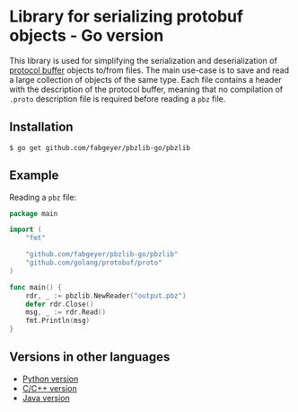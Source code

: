# Library for serializing protobuf objects - Go version

This library is used for simplifying the serialization and deserialization of [protocol buffer](https://developers.google.com/protocol-buffers/) objects to/from files.
The main use-case is to save and read a large collection of objects of the same type.
Each file contains a header with the description of the protocol buffer, meaning that no compilation of `.proto` description file is required before reading a `pbz` file.


## Installation

```
$ go get github.com/fabgeyer/pbzlib-go/pbzlib
```


## Example

Reading a `pbz` file:

```go
package main

import (
	"fmt"

	"github.com/fabgeyer/pbzlib-go/pbzlib"
	"github.com/golang/protobuf/proto"
)

func main() {
	rdr, _ := pbzlib.NewReader("output.pbz")
	defer rdr.Close()
	msg, _ := rdr.Read()
	fmt.Println(msg)
}
```


## Versions in other languages

- [Python version](https://github.com/fabgeyer/pbzlib-py)
- [C/C++ version](https://github.com/fabgeyer/pbzlib-c-cpp)
- [Java version](https://github.com/fabgeyer/pbzlib-java)
